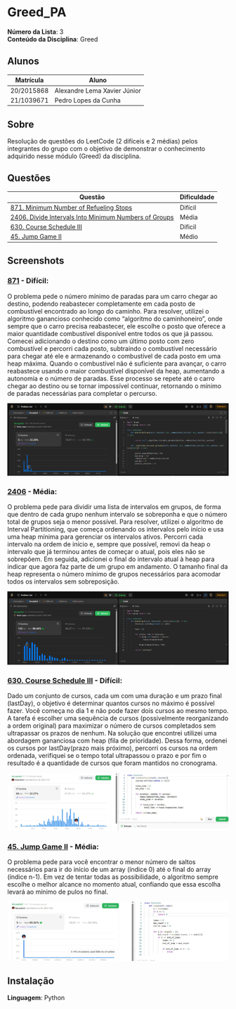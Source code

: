 # Greed_PA

**Número da Lista**: 3<br>
**Conteúdo da Disciplina**: Greed<br>

## Alunos
|Matrícula | Aluno |
| -- | -- |
| 20/2015868 |  Alexandre Lema Xavier Júnior |
| 21/1039671  |  Pedro Lopes da Cunha |

## Sobre 
Resolução de questões do LeetCode (2 difíceis e 2 médias) pelos integrantes do grupo com o objetivo de demonstrar o conhecimento adquirido nesse módulo (Greed) da disciplina.

## Questões

|Questão | Dificuldade |
| -- | -- |
| [871. Minimum Number of Refueling Stops](https://leetcode.com/problems/minimum-number-of-refueling-stops/description/) |   Difícil |
| [2406. Divide Intervals Into Minimum Numbers of Groups](https://leetcode.com/problems/divide-intervals-into-minimum-number-of-groups/description/)  |  Média |
| [630. Course Schedule III](https://leetcode.com/problems/course-schedule-iii/description/)  | Dificil|
| [45. Jump Game II](https://leetcode.com/problems/jump-game-ii/description/)  | Médio|
## Screenshots

### [871](https://leetcode.com/problems/minimum-number-of-refueling-stops/description/) - Difícil:

O problema pede o número mínimo de paradas para um carro chegar ao destino, podendo reabastecer completamente em cada posto de combustível encontrado ao longo do caminho. Para resolver, utilizei o algoritmo ganancioso conhecido como “algoritmo do caminhoneiro”, onde sempre que o carro precisa reabastecer, ele escolhe o posto que oferece a maior quantidade combustível disponível entre todos os que já passou. Comecei adicionando o destino como um último posto com zero combustível e percorri cada posto, subtraindo o combustível necessário para chegar até ele e armazenando o combustível de cada posto em uma heap máxima. Quando o combustível não é suficiente para avançar, o carro reabastece usando o maior combustível disponível da heap, aumentando a autonomia e o número de paradas. Esse processo se repete até o carro chegar ao destino ou se tornar impossível continuar, retornando o mínimo de paradas necessárias para completar o percurso.

![Print da Resolução 871](/assets/871.png)


### [2406](https://leetcode.com/problems/divide-intervals-into-minimum-number-of-groups/description/) - Média:

O problema pede para dividir uma lista de intervalos em grupos, de forma que dentro de cada grupo nenhum intervalo se sobreponha e que o número total de grupos seja o menor possível. Para resolver, utilizei o algoritmo de Interval Partitioning, que começa ordenando os intervalos pelo início e usa uma heap mínima para gerenciar os intervalos ativos. Percorri cada intervalo na ordem de início e, sempre que possível, removi da heap o intervalo que já terminou antes de começar o atual, pois eles não se sobrepõem. Em seguida, adicionei o final do intervalo atual à heap para indicar que agora faz parte de um grupo em andamento. O tamanho final da heap representa o número mínimo de grupos necessários para acomodar todos os intervalos sem sobreposição.

![Print da Resolução 871](/assets/2406.png)

### [630. Course Schedule III](https://leetcode.com/problems/course-schedule-iii/description/) - Difícil:

Dado um conjunto de cursos, cada um com uma duração e um prazo final (lastDay), o objetivo é determinar quantos cursos no máximo é possível fazer. Você começa no dia 1 e não pode fazer dois cursos ao mesmo tempo.
A tarefa é escolher uma sequência de cursos (possivelmente reorganizando a ordem original) para maximizar o número de cursos completados sem ultrapassar os prazos de nenhum. Na solução que encontrei utilizei uma abordagem gananciosa com heap (fila de prioridade). Dessa forma, ordenei os cursos por lastDay(prazo mais próximo), percorri os cursos na ordem ordenada, verifiquei se o tempo total ultrapassou o prazo e por fim o resultado é a quantidade de cursos que foram mantidos no cronograma.

![Print da Resolução 630](/assets/630.jpg)

### [45. Jump Game II](https://leetcode.com/problems/jump-game-ii/description/) - Média:

O problema pede para você encontrar o menor número de saltos necessários para ir do início de um array (índice 0) até o final do array (índice n-1). Em vez de tentar todas as possibilidade, o algoritmo sempre escolhe o melhor alcance no momento atual, confiando que essa escolha levará ao mínimo de pulos no final.

![Print da Resolução 45](/assets/45.jpg)

## Instalação 
**Linguagem**: Python<br>




